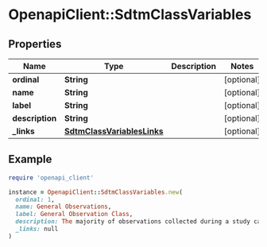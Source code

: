 # OpenapiClient::SdtmClassVariables

## Properties

| Name | Type | Description | Notes |
| ---- | ---- | ----------- | ----- |
| **ordinal** | **String** |  | [optional] |
| **name** | **String** |  | [optional] |
| **label** | **String** |  | [optional] |
| **description** | **String** |  | [optional] |
| **_links** | [**SdtmClassVariablesLinks**](SdtmClassVariablesLinks.md) |  | [optional] |

## Example

```ruby
require 'openapi_client'

instance = OpenapiClient::SdtmClassVariables.new(
  ordinal: 1,
  name: General Observations,
  label: General Observation Class,
  description: The majority of observations collected during a study can be divided among three general classes: Interventions, Events, or Findings.  Datasets based on any of the general observation classes share a set of common Identifier and Timing variables. As a general rule, any valid Identifier or Timing variable is permissible for use in any submission dataset based on a general observation class. (Source: SDTM v1.8, Section 2.2),
  _links: null
)
```

